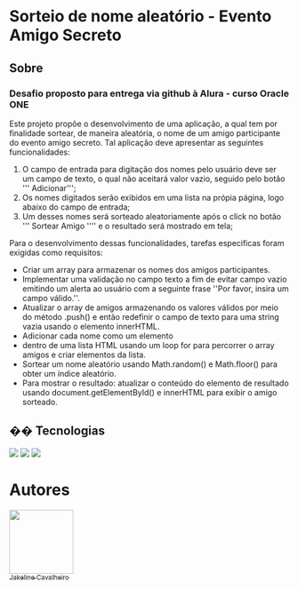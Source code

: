 <h1>Sorteio de nome aleatório - Evento Amigo Secreto</h1>

<h2>   Sobre</h2>

<h3> Desafio proposto para entrega via github à Alura - curso Oracle ONE</h3>

<p> Este projeto propõe o desenvolvimento de uma aplicação, a qual tem por finalidade sortear, de maneira aleatória, o nome 
de um amigo participante do evento amigo secreto. Tal aplicação deve apresentar as seguintes funcionalidades:
  
1) O campo de entrada para digitação dos nomes pelo usuário deve ser um campo de texto, o qual não aceitará valor vazio,
seguido pelo botão ''' Adicionar''';
3) Os nomes digitados serão exibidos em uma lista na própia página, logo abaixo do campo de entrada;
4) Um desses nomes será sorteado aleatoriamente após o click no botão ''' Sortear Amigo '''' e o resultado será mostrado
em tela;

Para o desenvolvimento dessas funcionalidades, tarefas especificas foram exigidas como requisitos:
- Criar um array para armazenar os nomes dos amigos participantes. 
- Implementar uma validação no campo texto a fim de evitar campo vazio emitindo um alerta ao usuário com a seguinte frase
''Por favor, insira um campo válido.''.
- Atualizar o array de amigos armazenando os valores válidos por meio do método .push() e então redefinir o campo de texto
para uma string vazia usando o elemento innerHTML.
- Adicionar cada nome como um elemento <li> dentro de uma lista HTML usando um loop for para percorrer o array amigos e criar
elementos da lista.
- Sortear um nome aleatório usando Math.random() e Math.floor() para obter um índice aleatório.
- Para mostrar o resultado: atualizar o conteúdo do elemento de resultado usando document.getElementById() e innerHTML para
exibir o amigo sorteado. </p>

## �� Tecnologias
<div>
  <img src="https://img.shields.io/badge/HTML-239120?style=for-the-badge&logo=html5&logoColor=white">
  <img src="https://img.shields.io/badge/CSS-239120?&style=for-the-badge&logo=css3&logoColor=white">
  <img src="https://img.shields.io/badge/JavaScript-F7DF1E?style=for-the-badge&logo=javascript&logoColor=black">
</div>

# Autores

[<img loading="lazy" src= "https://avatars.githubusercontent.com/u/95052063?v=4" width=115><br><sub> Jakeline Cavalheiro </sub>](https://github.com/JKCavalheiro)
